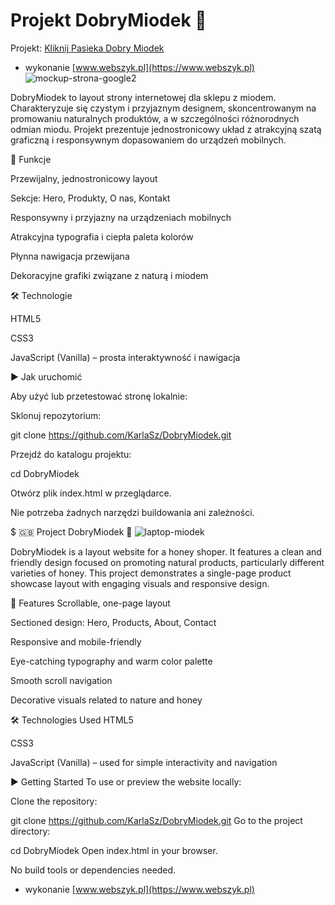 # Projekt DobryMiodek 🍯
Projekt: [Kliknij Pasieka Dobry Miodek](https://webszyk.github.io/DobryMiodek/index)
- wykonanie [www.webszyk.pl](https://www.webszyk.pl)
![mockup-strona-google2](https://github.com/user-attachments/assets/48e4feb4-107b-467d-bbf8-0cd7bd0a4cf6)

DobryMiodek to layout strony internetowej dla sklepu z miodem. Charakteryzuje się czystym i przyjaznym designem, skoncentrowanym na promowaniu naturalnych produktów, a w szczególności różnorodnych odmian miodu. Projekt prezentuje jednostronicowy układ z atrakcyjną szatą graficzną i responsywnym dopasowaniem do urządzeń mobilnych.

🌼 Funkcje

Przewijalny, jednostronicowy layout

Sekcje: Hero, Produkty, O nas, Kontakt

Responsywny i przyjazny na urządzeniach mobilnych

Atrakcyjna typografia i ciepła paleta kolorów

Płynna nawigacja przewijana

Dekoracyjne grafiki związane z naturą i miodem

🛠 Technologie

HTML5

CSS3

JavaScript (Vanilla) – prosta interaktywność i nawigacja

▶️ Jak uruchomić

Aby użyć lub przetestować stronę lokalnie:

Sklonuj repozytorium:

git clone https://github.com/KarlaSz/DobryMiodek.git

Przejdź do katalogu projektu:

cd DobryMiodek

Otwórz plik index.html w przeglądarce.

Nie potrzeba żadnych narzędzi buildowania ani zależności.

$ 🇬🇧 Project DobryMiodek 🍯
![laptop-miodek](https://github.com/user-attachments/assets/24aea1f4-ea8a-4fe1-bc86-7b6bfb123c79)

DobryMiodek is a layout website for a honey shoper. It features a clean and friendly design focused on promoting natural products, particularly different varieties of honey. This project demonstrates a single-page product showcase layout with engaging visuals and responsive design.

🌼 Features
Scrollable, one-page layout

Sectioned design: Hero, Products, About, Contact

Responsive and mobile-friendly

Eye-catching typography and warm color palette

Smooth scroll navigation

Decorative visuals related to nature and honey

🛠 Technologies Used
HTML5

CSS3

JavaScript (Vanilla) – used for simple interactivity and navigation

▶️ Getting Started
To use or preview the website locally:

Clone the repository:

git clone https://github.com/KarlaSz/DobryMiodek.git
Go to the project directory:

cd DobryMiodek
Open index.html in your browser.

No build tools or dependencies needed.
- wykonanie [www.webszyk.pl](https://www.webszyk.pl)
